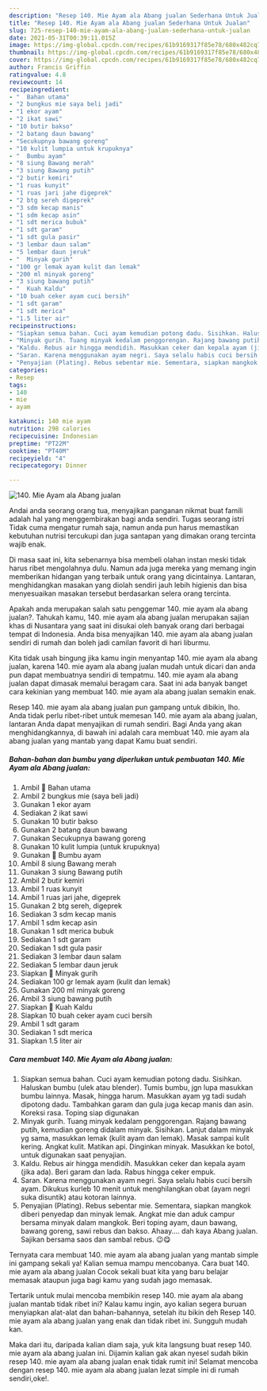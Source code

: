 ```yaml
---
description: "Resep 140. Mie Ayam ala Abang jualan Sederhana Untuk Jualan"
title: "Resep 140. Mie Ayam ala Abang jualan Sederhana Untuk Jualan"
slug: 725-resep-140-mie-ayam-ala-abang-jualan-sederhana-untuk-jualan
date: 2021-05-31T00:39:11.015Z
image: https://img-global.cpcdn.com/recipes/61b9169317f85e78/680x482cq70/140-mie-ayam-ala-abang-jualan-foto-resep-utama.jpg
thumbnail: https://img-global.cpcdn.com/recipes/61b9169317f85e78/680x482cq70/140-mie-ayam-ala-abang-jualan-foto-resep-utama.jpg
cover: https://img-global.cpcdn.com/recipes/61b9169317f85e78/680x482cq70/140-mie-ayam-ala-abang-jualan-foto-resep-utama.jpg
author: Francis Griffin
ratingvalue: 4.8
reviewcount: 14
recipeingredient:
- "  Bahan utama"
- "2 bungkus mie saya beli jadi"
- "1 ekor ayam"
- "2 ikat sawi"
- "10 butir bakso"
- "2 batang daun bawang"
- "Secukupnya bawang goreng"
- "10 kulit lumpia untuk krupuknya"
- "  Bumbu ayam"
- "8 siung Bawang merah"
- "3 siung Bawang putih"
- "2 butir kemiri"
- "1 ruas kunyit"
- "1 ruas jari jahe digeprek"
- "2 btg sereh digeprek"
- "3 sdm kecap manis"
- "1 sdm kecap asin"
- "1 sdt merica bubuk"
- "1 sdt garam"
- "1 sdt gula pasir"
- "3 lembar daun salam"
- "5 lembar daun jeruk"
- "  Minyak gurih"
- "100 gr lemak ayam kulit dan lemak"
- "200 ml minyak goreng"
- "3 siung bawang putih"
- "  Kuah Kaldu"
- "10 buah ceker ayam cuci bersih"
- "1 sdt garam"
- "1 sdt merica"
- "1.5 liter air"
recipeinstructions:
- "Siapkan semua bahan. Cuci ayam kemudian potong dadu. Sisihkan. Haluskan bumbu (ulek atau blender). Tumis bumbu, jgn lupa masukkan bumbu lainnya. Masak, hingga harum. Masukkan ayam yg tadi sudah dipotong dadu. Tambahkan garam dan gula juga kecap manis dan asin. Koreksi rasa. Toping siap digunakan"
- "Minyak gurih. Tuang minyak kedalam penggorengan. Rajang bawang putih, kemudian goreng didalam minyak. Sisihkan. Lanjut dalam minyak yg sama, masukkan lemak (kulit ayam dan lemak). Masak sampai kulit kering. Angkat kulit. Matikan api. Dinginkan minyak. Masukkan ke botol, untuk digunakan saat penyajian."
- "Kaldu. Rebus air hingga mendidih. Masukkan ceker dan kepala ayam (jika ada). Beri garam dan lada. Rabus hingga ceker empuk."
- "Saran. Karena menggunakan ayam negri. Saya selalu habis cuci bersih ayam. Dikukus kurleb 10 menit untuk menghilangkan obat (ayam negri suka disuntik) atau kotoran lainnya."
- "Penyajian (Plating). Rebus sebentar mie. Sementara, siapkan mangkok diberi penyedap dan minyak lemak. Angkat mie dan aduk campur bersama minyak dalam mangkok. Beri toping ayam, daun bawang, bawang goreng, sawi rebus dan bakso. Ahaay.... dah kaya Abang jualan. Sajikan bersama saos dan sambal rebus. 😉😋"
categories:
- Resep
tags:
- 140
- mie
- ayam

katakunci: 140 mie ayam 
nutrition: 298 calories
recipecuisine: Indonesian
preptime: "PT22M"
cooktime: "PT40M"
recipeyield: "4"
recipecategory: Dinner

---
```



![140. Mie Ayam ala Abang jualan](https://img-global.cpcdn.com/recipes/61b9169317f85e78/680x482cq70/140-mie-ayam-ala-abang-jualan-foto-resep-utama.jpg)

Andai anda seorang orang tua, menyajikan panganan nikmat buat famili adalah hal yang menggembirakan bagi anda sendiri. Tugas seorang istri Tidak cuma mengatur rumah saja, namun anda pun harus memastikan kebutuhan nutrisi tercukupi dan juga santapan yang dimakan orang tercinta wajib enak.

Di masa  saat ini, kita sebenarnya bisa membeli olahan instan meski tidak harus ribet mengolahnya dulu. Namun ada juga mereka yang memang ingin memberikan hidangan yang terbaik untuk orang yang dicintainya. Lantaran, menghidangkan masakan yang diolah sendiri jauh lebih higienis dan bisa menyesuaikan masakan tersebut berdasarkan selera orang tercinta. 



Apakah anda merupakan salah satu penggemar 140. mie ayam ala abang jualan?. Tahukah kamu, 140. mie ayam ala abang jualan merupakan sajian khas di Nusantara yang saat ini disukai oleh banyak orang dari berbagai tempat di Indonesia. Anda bisa menyajikan 140. mie ayam ala abang jualan sendiri di rumah dan boleh jadi camilan favorit di hari liburmu.

Kita tidak usah bingung jika kamu ingin menyantap 140. mie ayam ala abang jualan, karena 140. mie ayam ala abang jualan mudah untuk dicari dan anda pun dapat membuatnya sendiri di tempatmu. 140. mie ayam ala abang jualan dapat dimasak memalui beragam cara. Saat ini ada banyak banget cara kekinian yang membuat 140. mie ayam ala abang jualan semakin enak.

Resep 140. mie ayam ala abang jualan pun gampang untuk dibikin, lho. Anda tidak perlu ribet-ribet untuk memesan 140. mie ayam ala abang jualan, lantaran Anda dapat menyajikan di rumah sendiri. Bagi Anda yang akan menghidangkannya, di bawah ini adalah cara membuat 140. mie ayam ala abang jualan yang mantab yang dapat Kamu buat sendiri.

<!--inarticleads1-->

##### Bahan-bahan dan bumbu yang diperlukan untuk pembuatan 140. Mie Ayam ala Abang jualan:

1. Ambil  🌸 Bahan utama
1. Ambil 2 bungkus mie (saya beli jadi)
1. Gunakan 1 ekor ayam
1. Sediakan 2 ikat sawi
1. Gunakan 10 butir bakso
1. Gunakan 2 batang daun bawang
1. Gunakan Secukupnya bawang goreng
1. Gunakan 10 kulit lumpia (untuk krupuknya)
1. Gunakan  🌸 Bumbu ayam
1. Ambil 8 siung Bawang merah
1. Gunakan 3 siung Bawang putih
1. Ambil 2 butir kemiri
1. Ambil 1 ruas kunyit
1. Ambil 1 ruas jari jahe, digeprek
1. Gunakan 2 btg sereh, digeprek
1. Sediakan 3 sdm kecap manis
1. Ambil 1 sdm kecap asin
1. Gunakan 1 sdt merica bubuk
1. Sediakan 1 sdt garam
1. Sediakan 1 sdt gula pasir
1. Sediakan 3 lembar daun salam
1. Sediakan 5 lembar daun jeruk
1. Siapkan  🌸 Minyak gurih
1. Sediakan 100 gr lemak ayam (kulit dan lemak)
1. Gunakan 200 ml minyak goreng
1. Ambil 3 siung bawang putih
1. Siapkan  🌸 Kuah Kaldu
1. Siapkan 10 buah ceker ayam cuci bersih
1. Ambil 1 sdt garam
1. Sediakan 1 sdt merica
1. Siapkan 1.5 liter air




<!--inarticleads2-->

##### Cara membuat 140. Mie Ayam ala Abang jualan:

1. Siapkan semua bahan. Cuci ayam kemudian potong dadu. Sisihkan. Haluskan bumbu (ulek atau blender). Tumis bumbu, jgn lupa masukkan bumbu lainnya. Masak, hingga harum. Masukkan ayam yg tadi sudah dipotong dadu. Tambahkan garam dan gula juga kecap manis dan asin. Koreksi rasa. Toping siap digunakan
1. Minyak gurih. Tuang minyak kedalam penggorengan. Rajang bawang putih, kemudian goreng didalam minyak. Sisihkan. Lanjut dalam minyak yg sama, masukkan lemak (kulit ayam dan lemak). Masak sampai kulit kering. Angkat kulit. Matikan api. Dinginkan minyak. Masukkan ke botol, untuk digunakan saat penyajian.
1. Kaldu. Rebus air hingga mendidih. Masukkan ceker dan kepala ayam (jika ada). Beri garam dan lada. Rabus hingga ceker empuk.
1. Saran. Karena menggunakan ayam negri. Saya selalu habis cuci bersih ayam. Dikukus kurleb 10 menit untuk menghilangkan obat (ayam negri suka disuntik) atau kotoran lainnya.
1. Penyajian (Plating). Rebus sebentar mie. Sementara, siapkan mangkok diberi penyedap dan minyak lemak. Angkat mie dan aduk campur bersama minyak dalam mangkok. Beri toping ayam, daun bawang, bawang goreng, sawi rebus dan bakso. Ahaay.... dah kaya Abang jualan. Sajikan bersama saos dan sambal rebus. 😉😋




Ternyata cara membuat 140. mie ayam ala abang jualan yang mantab simple ini gampang sekali ya! Kalian semua mampu mencobanya. Cara buat 140. mie ayam ala abang jualan Cocok sekali buat kita yang baru belajar memasak ataupun juga bagi kamu yang sudah jago memasak.

Tertarik untuk mulai mencoba membikin resep 140. mie ayam ala abang jualan mantab tidak ribet ini? Kalau kamu ingin, ayo kalian segera buruan menyiapkan alat-alat dan bahan-bahannya, setelah itu bikin deh Resep 140. mie ayam ala abang jualan yang enak dan tidak ribet ini. Sungguh mudah kan. 

Maka dari itu, daripada kalian diam saja, yuk kita langsung buat resep 140. mie ayam ala abang jualan ini. Dijamin kalian gak akan nyesel sudah bikin resep 140. mie ayam ala abang jualan enak tidak rumit ini! Selamat mencoba dengan resep 140. mie ayam ala abang jualan lezat simple ini di rumah sendiri,oke!.

